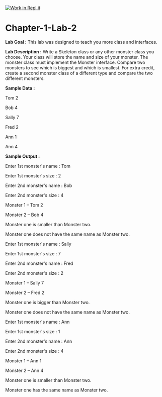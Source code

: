 [![Work in Repl.it](https://classroom.github.com/assets/work-in-replit-14baed9a392b3a25080506f3b7b6d57f295ec2978f6f33ec97e36a161684cbe9.svg)](https://classroom.github.com/online_ide?assignment_repo_id=4183404&assignment_repo_type=AssignmentRepo)
# Chapter-1-Lab-2

**Lab Goal :** This lab was designed to teach you more class and interfaces.

**Lab Description :** Write a Skeleton class or any other monster class you choose. Your class will store the name and size of your monster. The monster class must implement the Monster interface. Compare two monsters to see which is biggest and which is smallest. For extra credit, create a second monster class of a different type and compare the two different monsters.  

  

**Sample Data :** 

Tom 2

Bob 4

Sally 7

Fred 2

Ann 1

Ann 4

**Sample Output :** 

Enter 1st monster's name : Tom

Enter 1st monster's size : 2

Enter 2nd monster's name : Bob

Enter 2nd monster's size : 4

Monster 1 – Tom 2

Monster 2 – Bob 4

Monster one is smaller than Monster two.

Monster one does not have the same name as Monster two.

Enter 1st monster's name : Sally

Enter 1st monster's size : 7

Enter 2nd monster's name : Fred

Enter 2nd monster's size : 2

Monster 1 – Sally 7

Monster 2 – Fred 2

Monster one is bigger than Monster two.

Monster one does not have the same name as Monster two.

Enter 1st monster's name : Ann

Enter 1st monster's size : 1

Enter 2nd monster's name : Ann

Enter 2nd monster's size : 4

Monster 1 – Ann 1

Monster 2 – Ann 4

Monster one is smaller than Monster two.

Monster one has the same name as Monster two.
